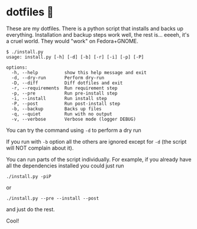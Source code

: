 # dotfiles 🦆

These are my dotfiles. There is a python script that installs and backs up everything.
Installation and backup steps work well, the rest is... eeeeh, it's a cruel world. They would "work" on Fedora+GNOME.

```
$ ./install.py
usage: install.py [-h] [-d] [-b] [-r] [-i] [-p] [-P]

options:
  -h, --help          show this help message and exit
  -d, --dry-run       Perform dry-run
  -D, --diff          Diff dotfiles and exit
  -r, --requirements  Run requirement step
  -p, --pre           Run pre-install step
  -i, --install       Run install step
  -P, --post          Run post-install step
  -b, --backup        Backs up files
  -q, --quiet         Run with no output
  -v, --verbose       Verbose mode (logger DEBUG)

```

You can try the command using `-d` to perform a dry run

If you run with `-b` option all the others are ignored except for `-d` (the script will NOT complain about it).

You can run parts of the script individually. For example, if you already have all the dependencies installed you could just run
```
./install.py -piP
```

or
```
./install.py --pre --install --post
```
and just do the rest.

Cool!

